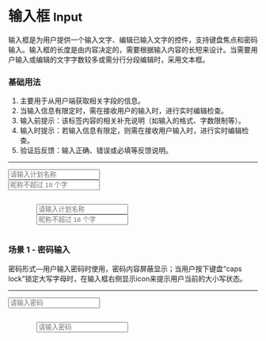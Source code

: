 # 输入框 <small>Input</small>

输入框是为用户提供一个输入文字、编辑已输入文字的控件，支持键盘焦点和密码输入。输入框的长度是由内容决定的，需要根据输入内容的长短来设计。当需要用户输入或编辑的文字字数较多或需分行分段编辑时，采用文本框。

<div class="bs-example">
    <div class="content">
        <h3>基础用法</h3>
        <ol>
            <li>主要用于从用户端获取相关字段的信息。</li>
            <li>当输入信息有限定时，需在接收用户的输入时，进行实时编辑检查。</li>
            <li>输入前提示：该标签内容的相关补充说明（如输入的格式、字数限制等）。</li>
            <li>输入时提示：若输入信息有限定，则需在接收用户输入时，进行实时编辑检查。</li>
            <li>验证后反馈：输入正确、错误或必填等反馈说明。 </li>
        </ol>
        <hr>
        <form data-parsley-validation-threshold="0" data-parsley-focus="none" class="form" action="">
            <div class="row">
                <div class="col-sm-6">
                    <input placeholder="请输入计划名称" data-parsley-trigger="change keyup" data-parsley-required="">
                </div>
                <div class="col-sm-6">
                    <input placeholder="昵称不超过 18 个字" data-parsley-trigger="change keyup" data-parsley-maxlength="18">
                </div>
            </div>
        </form>
    </div>
    <pre><code class="hljs html">
        <input placeholder="请输入计划名称" data-parsley-trigger="change keyup" data-parsley-required="">
        <input placeholder="昵称不超过 18 个字" data-parsley-trigger="change keyup" data-parsley-maxlength="18">
    </code></pre>
</div>

<div class="bs-example">
    <div class="content">
        <h3>场景 1 - 密码输入</h3>
        <p>密码形式—用户输入密码时使用，密码内容屏蔽显示；当用户按下键盘“caps lock”锁定大写字母时，在输入框右侧显示icon来提示用户当前的大小写状态。</p>
        <hr>
        <div class="row">
            <div class="col-sm-6">
                <input type="password" placeholder="请输入密码">
            </div>
        </div>
    </div>
    <pre><code class="hljs html">
        <input type="password" placeholder="请输入密码">
    </code></pre>
</div>

<script type="text/javascript">
    require(['jquery', 'parsley'], function($, Parsley) {
        $('form').parsley()
    })
</script>